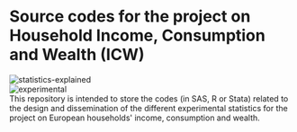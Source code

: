 # Source codes for the project on Household Income, Consumption and Wealth (ICW)
![statistics-explained](http://ec.europa.eu/eurostat/statistics-explained/skins/statexpflat/media/StatExplainedTitle-02.png)<br />
![experimental](http://ec.europa.eu/eurostat/statistics-explained/images/9/95/Experimental.png)<br />
This repository is intended to store the codes (in SAS, R or Stata) related to the design and dissemination of the different experimental statistics for the project on European households' income, consumption and wealth.